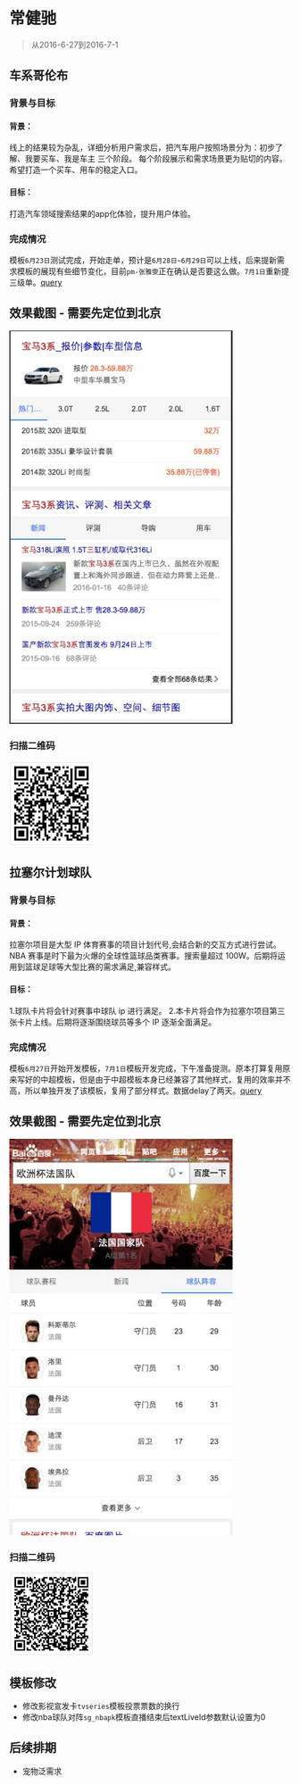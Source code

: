 # 常健驰

> 从2016-6-27到2016-7-1

## 车系哥伦布

### 背景与目标

#### 背景：
线上的结果较为杂乱，详细分析用户需求后，把汽车用户按照场景分为：初步了解、我要买车、我是车主 三个阶段。
每个阶段展示和需求场景更为贴切的内容。希望打造一个买车、用车的稳定入口。

#### 目标：
打造汽车领域搜索结果的app化体验，提升用户体验。

### 完成情况

模板`6月23日`测试完成，开始走单，预计是`6月28日~6月29日`可以上线，后来提新需求模板的展现有些细节变化，目前`pm-张雅雯`正在确认是否要这么做。`7月1日`重新提三级单。[query](http://cp01-ala-fe-5.epc.baidu.com:8003/s?word=%E5%AE%9D%E9%A9%AC3%E7%B3%BB&wiseus=10.94.189.142)

## 效果截图 - 需要先定位到北京

<img src="./img/v_changjianchi/cx.png" width="400">

### 扫描二维码

<img src="./img/v_changjianchi/cxewm.png" width="150">

## 拉塞尔计划球队

### 背景与目标

#### 背景：
拉塞尔项目是大型 IP 体育赛事的项目计划代号,会结合新的交互方式进行尝试。NBA 赛事是时下最为火爆的全球性篮球品类赛事。搜索量超过
100W。后期将运用到篮球足球等大型比赛的需求满足,兼容样式。

#### 目标：
1.球队卡片将会针对赛事中球队 ip 进行满足。
2.本卡片将会作为拉塞尔项目第三张卡片上线。后期将逐渐围绕球员等多个 IP 逐渐全面满足。

### 完成情况

模板`6月27日`开始开发模板，`7月1日`模板开发完成，下午准备提测。原本打算复用原来写好的中超模板，但是由于中超模板本身已经兼容了其他样式，复用的效率并不高，所以单独开发了该模板，复用了部分样式。数据delay了两天。[query](http://cp01-ps-fe-5.epc.baidu.com:8003/s?word=%E6%AC%A7%E6%B4%B2%E6%9D%AF%E6%B3%95%E5%9B%BD%E9%98%9F&ts=0252296&t_kt=0&rsv_iqid=18410657037417513585&sa=ihr_2&rsv_sug4=2191&ss=001)

## 效果截图 - 需要先定位到北京

<img src="./img/v_changjianchi/sport.png" width="400">

### 扫描二维码

<img src="./img/v_changjianchi/sportewm.png" width="150">

## 模板修改

* 修改影视宣发卡`tvseries`模板投票票数的换行
* 修改nba球队对阵`sg_nbapk`模板直播结束后textLiveId参数默认设置为0

## 后续排期

* 宠物泛需求
